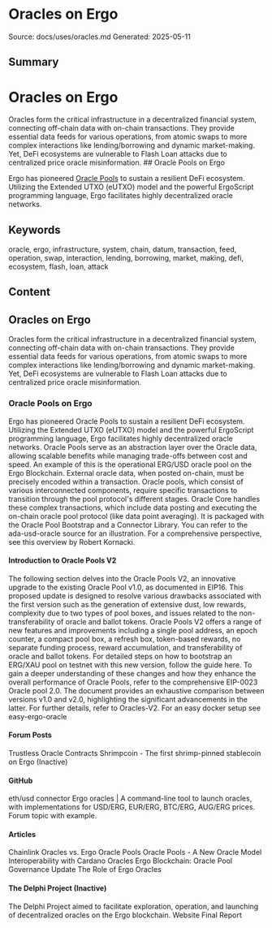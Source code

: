 # Oracles on Ergo
Source: docs/uses/oracles.md
Generated: 2025-05-11

## Summary
# Oracles on Ergo

Oracles form the critical infrastructure in a decentralized financial system, connecting off-chain data with on-chain transactions. They provide essential data feeds for various operations, from atomic swaps to more complex interactions like lending/borrowing and dynamic market-making. Yet, DeFi ecosystems are vulnerable to Flash Loan attacks due to centralized price oracle misinformation. ## Oracle Pools on Ergo

Ergo has pioneered [Oracle Pools](https://ergoplatform.org/en/blog/2020-08-31-ergos-oracle-pools-and-what-they-mean-for-the-ecosystem/) to sustain a resilient DeFi ecosystem. Utilizing the Extended UTXO (eUTXO) model and the powerful ErgoScript programming language, Ergo facilitates highly decentralized oracle networks.

## Keywords
oracle, ergo, infrastructure, system, chain, datum, transaction, feed, operation, swap, interaction, lending, borrowing, market, making, defi, ecosystem, flash, loan, attack

## Content
## Oracles on Ergo
Oracles form the critical infrastructure in a decentralized financial system, connecting off-chain data with on-chain transactions. They provide essential data feeds for various operations, from atomic swaps to more complex interactions like lending/borrowing and dynamic market-making. Yet, DeFi ecosystems are vulnerable to Flash Loan attacks due to centralized price oracle misinformation.

### Oracle Pools on Ergo
Ergo has pioneered Oracle Pools to sustain a resilient DeFi ecosystem. Utilizing the Extended UTXO (eUTXO) model and the powerful ErgoScript programming language, Ergo facilitates highly decentralized oracle networks. Oracle Pools serve as an abstraction layer over the Oracle data, allowing scalable benefits while managing trade-offs between cost and speed. An example of this is the operational ERG/USD oracle pool on the Ergo Blockchain.
External oracle data, when posted on-chain, must be precisely encoded within a transaction. Oracle pools, which consist of various interconnected components, require specific transactions to transition through the pool protocol's different stages. Oracle Core handles these complex transactions, which include data posting and executing the on-chain oracle pool protocol (like data point averaging). It is packaged with the Oracle Pool Bootstrap and a Connector Library. You can refer to the ada-usd-oracle source for an illustration. For a comprehensive perspective, see this overview by Robert Kornacki.

#### Introduction to Oracle Pools V2
The following section delves into the Oracle Pools V2, an innovative upgrade to the existing Oracle Pool v1.0, as documented in EIP16. This proposed update is designed to resolve various drawbacks associated with the first version such as the generation of extensive dust, low rewards, complexity due to two types of pool boxes, and issues related to the non-transferability of oracle and ballot tokens.
Oracle Pools V2 offers a range of new features and improvements including a single pool address, an epoch counter, a compact pool box, a refresh box, token-based rewards, no separate funding process, reward accumulation, and transferability of oracle and ballot tokens.
For detailed steps on how to bootstrap an ERG/XAU pool on testnet with this new version, follow the guide here.
To gain a deeper understanding of these changes and how they enhance the overall performance of Oracle Pools, refer to the comprehensive EIP-0023 Oracle pool 2.0. The document provides an exhaustive comparison between versions v1.0 and v2.0, highlighting the significant advancements in the latter.
For further details, refer to Oracles-V2.
For an easy docker setup see easy-ergo-oracle

#### Forum Posts
Trustless Oracle Contracts
Shrimpcoin - The first shrimp-pinned stablecoin on Ergo (Inactive)

#### GitHub
eth/usd connector
Ergo oracles | A command-line tool to launch oracles, with implementations for USD/ERG, EUR/ERG, BTC/ERG, AUG/ERG prices. Forum topic with example.

#### Articles
Chainlink Oracles vs. Ergo Oracle Pools
Oracle Pools - A New Oracle Model
Interoperability with Cardano Oracles
Ergo Blockchain: Oracle Pool Governance Update
The Role of Ergo Oracles

#### The Delphi Project (Inactive)
The Delphi Project aimed to facilitate exploration, operation, and launching of decentralized oracles on the Ergo blockchain.
Website
Final Report
